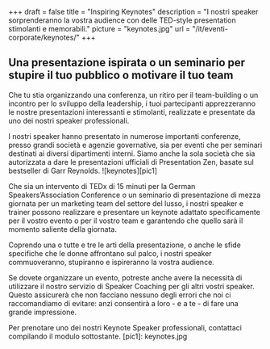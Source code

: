 +++
draft 		= false
title 		= "Inspiring Keynotes"
description = "I nostri speaker sorprenderanno la vostra audience con delle TED-style presentation stimolanti e memorabili."
picture		= "keynotes.jpg"
url 			= "/it/eventi-corporate/keynotes/"
+++

## Una presentazione ispirata o un seminario per stupire il tuo pubblico o motivare il tuo team

Che tu stia organizzando una conferenza, un ritiro per il team-building o un incontro per lo sviluppo della leadership, i tuoi partecipanti apprezzeranno le nostre presentazioni interessanti e stimolanti, realizzate e presentate da uno dei nostri speaker professionali.  

I nostri speaker hanno presentato in numerose importanti conferenze, presso grandi società e agenzie governative, sia per eventi che per seminari destinati ai diversi dipartimenti interni. Siamo anche la sola società che sia autorizzata a dare le presentazioni ufficiali di Presentation Zen, basate sul bestseller di Garr Reynolds.
![keynotes][pic1]

Che sia un intervento di TEDx di 15 minuti per la German Speakers’Association Conference o un seminario di presentazione di mezza giornata per un marketing team del settore del lusso, i nostri speaker e trainer possono realizzare e presentare un keynote adattato specificamente per il vostro evento o per il vostro team e garantendo che quello sarà il momento saliente della giornata. 

Coprendo una o tutte e tre le arti della presentazione, o anche le sfide specifiche che le donne affrontano sul palco, i nostri speaker commuoveranno, stupiranno e ispireranno la vostra audience. 

Se dovete organizzare un evento, potreste anche avere la necessità di utilizzare il nostro servizio di Speaker Coaching per gli altri vostri speaker. Questo assicurerà che non facciano nessuno degli errori che noi ci raccomandiamo di evitare: anzi consentirà a loro - e a te - di fare una grande impressione.  

Per prenotare uno dei nostri Keynote Speaker professionali, contattaci compilando il modulo sottostante.
[pic1]: keynotes.jpg